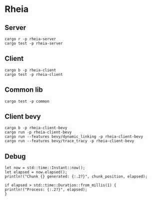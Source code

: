 # Rheia

## Server
```
cargo r -p rheia-server
cargo test -p rheia-server
```

## Client
```
cargo b -p rheia-client
cargo test -p rheia-client
```

## Common lib
```
cargo test -p common
```

## Client bevy
```
cargo b -p rheia-client-bevy
cargo run -p rheia-client-bevy
cargo run --features bevy/dynamic_linking -p rheia-client-bevy
cargo run --features bevy/trace_tracy -p rheia-client-bevy
```

## Debug
```
let now = std::time::Instant::now();
let elapsed = now.elapsed();
println!("Chunk {} generated: {:.2?}", chunk_position, elapsed);

if elapsed > std::time::Duration::from_millis(1) {
println!("Process: {:.2?}", elapsed);
}
```
